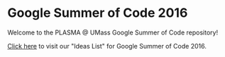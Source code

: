 Google Summer of Code 2016
==========================

Welcome to the PLASMA @ UMass Google Summer of Code repository!

[Click here](https://github.com/plasma-umass/GSoC/wiki/Idea-List-for-Google-Summer-of-Code-2016) to visit our "Ideas List" for Google Summer of Code 2016.
